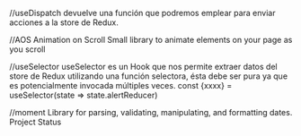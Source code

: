 //useDispatch
devuelve una función que podremos emplear para enviar acciones a la store de Redux.

//AOS
Animation on Scroll
Small library to animate elements on your page as you scroll

//useSelector
useSelector es un Hook que nos permite extraer datos del store de Redux utilizando una función selectora, ésta debe ser pura ya que es potencialmente invocada múltiples veces.
    const {xxxx} = useSelector(state => state.alertReducer)

//moment
Library for parsing, validating, manipulating, and formatting dates. Project Status